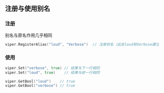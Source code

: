 ##  注册与使用别名
###   注册
别名与原名作用几乎相同
```go
viper.RegisterAlias("loud", "Verbose")  // 注册别名（此处loud和Verbose建立了别名）
```


###   使用
```go
viper.Set("verbose", true) // 结果与下一行相同
viper.Set("loud", true)    // 结果与前一行相同

viper.GetBool("loud")    // true
viper.GetBool("verbose") // true
```

